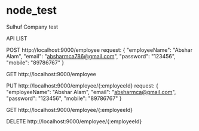 # node_test
Sulhuf Company test

API LIST

POST http://localhost:9000/employee
  request: {
	"employeeName": "Abshar Alam",
  	"email": "absharmca786@gmail.com",
  	"password": "123456",
  	"mobile": "89786767"
}

GET http://localhost:9000/employee

PUT http://localhost:9000/employee/{:employeeId}
  request: {
	"employeeName": "Abshar Alam",
  	"email": "absharmca@gmail.com",
  	"password": "123456",
  	"mobile": "89786767"
}

GET http://localhost:9000/employee/{:employeeId}

DELETE http://localhost:9000/employee/{:employeeId}
